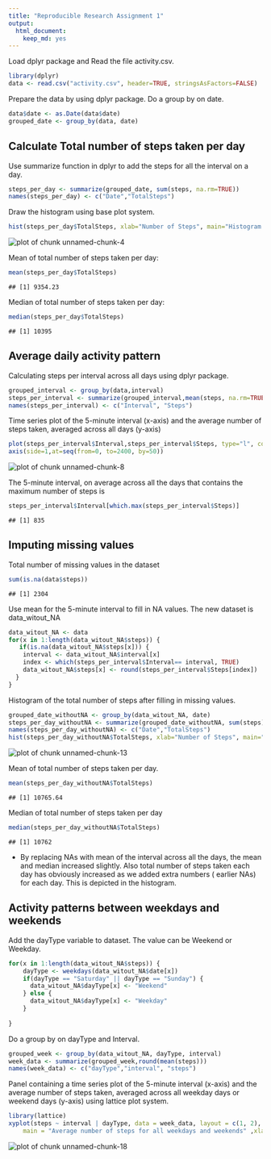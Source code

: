 ```yaml
---
title: "Reproducible Research Assignment 1"
output:
  html_document:
    keep_md: yes
---
```



Load dplyr package and Read the file activity.csv.

```r
library(dplyr)
data <- read.csv("activity.csv", header=TRUE, stringsAsFactors=FALSE)
```

Prepare the data by using dplyr package. 
Do a group by on date.


```r
data$date <- as.Date(data$date)
grouped_date <- group_by(data, date)
```

## Calculate Total number of steps taken per day
Use summarize function in dplyr to add the steps for all the interval on a day.

```r
steps_per_day <- summarize(grouped_date, sum(steps, na.rm=TRUE))
names(steps_per_day) <- c("Date","TotalSteps")
```

Draw the histogram using base plot system.

```r
hist(steps_per_day$TotalSteps, xlab="Number of Steps", main="Histogram for number of steps taken per day", col="red")
```

![plot of chunk unnamed-chunk-4](figure/unnamed-chunk-4-1.png) 


Mean of total number of steps taken per day:

```r
mean(steps_per_day$TotalSteps)
```

```
## [1] 9354.23
```
Median of total number of steps taken per day:

```r
median(steps_per_day$TotalSteps)
```

```
## [1] 10395
```

## Average daily activity pattern

Calculating steps per interval across all days using dplyr package.


```r
grouped_interval <- group_by(data,interval)
steps_per_interval <- summarize(grouped_interval,mean(steps, na.rm=TRUE))
names(steps_per_interval) <- c("Interval", "Steps")
```


Time series plot of the 5-minute interval (x-axis) and the average number of steps taken, averaged across all days (y-axis)


```r
plot(steps_per_interval$Interval,steps_per_interval$Steps, type="l", col="red" , xlab="Interval" , ylab="Mean of Steps per Interval across all days", xaxt="n")
axis(side=1,at=seq(from=0, to=2400, by=50))
```

![plot of chunk unnamed-chunk-8](figure/unnamed-chunk-8-1.png) 


The 5-minute interval, on average across all the days that contains the maximum number of steps is


```r
steps_per_interval$Interval[which.max(steps_per_interval$Steps)]
```

```
## [1] 835
```


## Imputing missing values



Total number of missing values in the dataset

```r
sum(is.na(data$steps))
```

```
## [1] 2304
```

Use mean for the 5-minute interval to fill in NA values. The new dataset is data_witout_NA


```r
data_witout_NA <- data
for(x in 1:length(data_witout_NA$steps)) {
   if(is.na(data_witout_NA$steps[x])) {
    interval <- data_witout_NA$interval[x]
    index <- which(steps_per_interval$Interval== interval, TRUE)
    data_witout_NA$steps[x] <- round(steps_per_interval$Steps[index])
  }
}
```
Histogram of the total number of steps after filling in missing values.

```r
grouped_date_withoutNA <- group_by(data_witout_NA, date)
steps_per_day_withoutNA <- summarize(grouped_date_withoutNA, sum(steps))
names(steps_per_day_withoutNA) <- c("Date","TotalSteps")
hist(steps_per_day_withoutNA$TotalSteps, xlab="Number of Steps", main="Histogram for number of steps (No NAs) taken per day", col="blue")
```

![plot of chunk unnamed-chunk-13](figure/unnamed-chunk-13-1.png) 

Mean of total number of steps taken per day. 

```r
mean(steps_per_day_withoutNA$TotalSteps)
```

```
## [1] 10765.64
```

Median of total number of steps taken per day

```r
median(steps_per_day_withoutNA$TotalSteps)
```

```
## [1] 10762
```
* By replacing NAs with mean of the interval across all the days, the mean and median increased slightly. Also total number of steps taken each day has obviously increased as we added extra numbers ( earlier NAs) for each day. This is depicted in the histogram.  



## Activity patterns between weekdays and weekends


Add the dayType variable to dataset. The value can be Weekend or Weekday.

```r
for(x in 1:length(data_witout_NA$steps)) {
    dayType <- weekdays(data_witout_NA$date[x])
    if(dayType == "Saturday" || dayType == "Sunday") {
      data_witout_NA$dayType[x] <- "Weekend"
    } else {
      data_witout_NA$dayType[x] <- "Weekday"
    }
  
}
```

Do a group by on dayType and Interval. 

```r
grouped_week <- group_by(data_witout_NA, dayType, interval)
week_data <- summarize(grouped_week,round(mean(steps)))
names(week_data) <- c("dayType","interval", "steps")
```

Panel containing a time series plot  of the 5-minute interval (x-axis) and the average number of steps taken, averaged across all weekday days or weekend days (y-axis) using lattice plot system.


```r
library(lattice)
xyplot(steps ~ interval | dayType, data = week_data, layout = c(1, 2), ylab = "Number of steps", 
    main = "Average number of steps for all weekdays and weekends" ,xlab = "Interval", type="l" )
```

![plot of chunk unnamed-chunk-18](figure/unnamed-chunk-18-1.png) 

